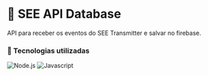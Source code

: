 # 📡 SEE API Database

API para receber os eventos do SEE Transmitter e salvar no firebase.

### 🔧 Tecnologias utilizadas

![Node.js ](https://skillicons.dev/icons?i=nodejs)
![Javascript](https://skillicons.dev/icons?i=js)
